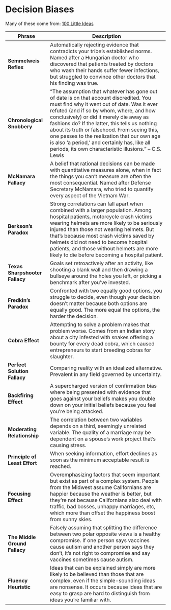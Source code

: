 Decision Biases
===============

Many of these come from: [100 Little Ideas](https://www.collaborativefund.com/blog/100-little-ideas/)

| Phrase | Description |
| ------ | ----------- |
| **Semmelweis Reflex** | Automatically rejecting evidence that contradicts your tribe’s established norms. Named after a Hungarian doctor who discovered that patients treated by doctors who wash their hands suffer fewer infections, but struggled to convince other doctors that his finding was true. |
| **Chronological Snobbery** | “The assumption that whatever has gone out of date is on that account discredited. You must find why it went out of date. Was it ever refuted (and if so by whom, where, and how conclusively) or did it merely die away as fashions do? If the latter, this tells us nothing about its truth or falsehood. From seeing this, one passes to the realization that our own age is also ‘a period,’ and certainly has, like all periods, its own characteristic illusions.” – C.S. Lewis |
| **McNamara Fallacy** | A belief that rational decisions can be made with quantitative measures alone, when in fact the things you can’t measure are often the most consequential. Named after Defense Secretary McNamara, who tried to quantify every aspect of the Vietnam War. |
| **Berkson’s Paradox** | Strong correlations can fall apart when combined with a larger population. Among hospital patients, motorcycle crash victims wearing helmets are more likely to be seriously injured than those not wearing helmets. But that’s because most crash victims saved by helmets did not need to become hospital patients, and those without helmets are more likely to die before becoming a hospital patient. |
| **Texas Sharpshooter Fallacy** | Goals set retroactively after an activity, like shooting a blank wall and then drawing a bullseye around the holes you left, or picking a benchmark after you’ve invested.
| **Fredkin’s Paradox** | Confronted with two equally good options, you struggle to decide, even though your decision doesn’t matter because both options are equally good. The more equal the options, the harder the decision. |
| **Cobra Effect** | Attempting to solve a problem makes that problem worse. Comes from an Indian story about a city infested with snakes offering a bounty for every dead cobra, which caused entrepreneurs to start breeding cobras for slaughter. |
| **Perfect Solution Fallacy** | Comparing reality with an idealized alternative. Prevalent in any field governed by uncertainty. |
| **Backfiring Effect** | A supercharged version of confirmation bias where being presented with evidence that goes against your beliefs makes you double down on your initial beliefs because you feel you’re being attacked. |
| **Moderating Relationship** | The correlation between two variables depends on a third, seemingly unrelated variable. The quality of a marriage may be dependent on a spouse’s work project that’s causing stress. |
| **Principle of Least Effort** | When seeking information, effort declines as soon as the minimum acceptable result is reached. |
| **Focusing Effect** | Overemphasizing factors that seem important but exist as part of a complex system. People from the Midwest assume Californians are happier because the weather is better, but they’re not because Californians also deal with traffic, bad bosses, unhappy marriages, etc, which more than offset the happiness boost from sunny skies. |
| **The Middle Ground Fallacy** | Falsely assuming that splitting the difference between two polar opposite views is a healthy compromise. If one person says vaccines cause autism and another person says they don’t, it’s not right to compromise and say vaccines sometimes cause autism. |
| **Fluency Heuristic** | Ideas that can be explained simply are more likely to be believed than those that are complex, even if the simple-sounding ideas are nonsense. It occurs because ideas that are easy to grasp are hard to distinguish from ideas you’re familiar with. |
